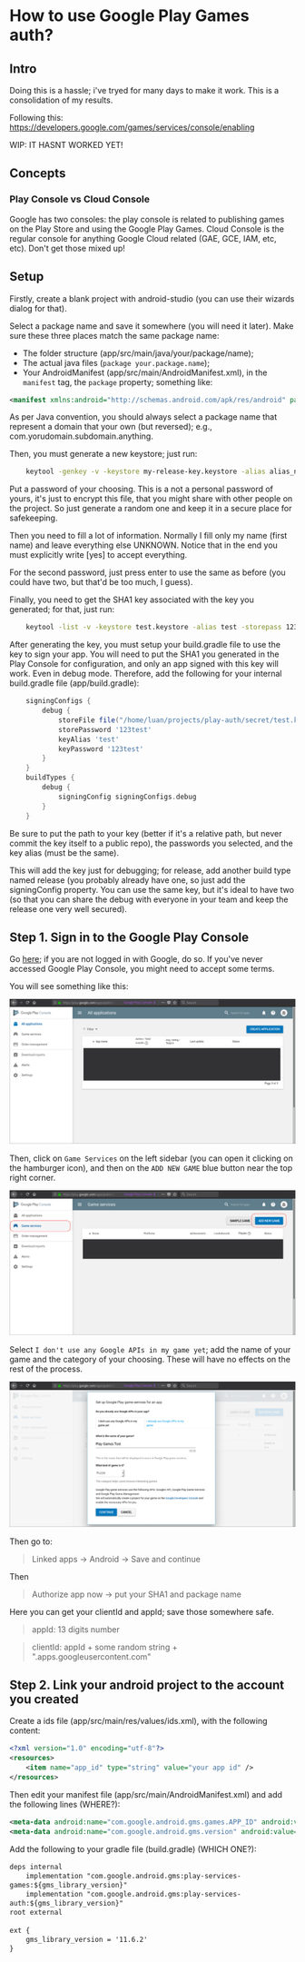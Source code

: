 # How to use Google Play Games auth?
## Intro

Doing this is a hassle; i've tryed for many days to make it work. This is a consolidation of my results.

Following this: https://developers.google.com/games/services/console/enabling

WIP: IT HASNT WORKED YET!

## Concepts

### Play Console vs Cloud Console

Google has two consoles: the play console is related to publishing games on the Play Store and using the Google Play Games. Cloud Console is the regular console for anything Google Cloud related (GAE, GCE, IAM, etc, etc). Don't get those mixed up!

## Setup

Firstly, create a blank project with android-studio (you can use their wizards dialog for that).

Select a package name and save it somewhere (you will need it later). Make sure these three places match the same package name:

 * The folder structure (app/src/main/java/your/package/name);
 * The actual java files (`package your.package.name`);
 * Your AndroidManifest (app/src/main/AndroidManifest.xml), in the `manifest` tag, the `package` property; something like:

```xml
<manifest xmlns:android="http://schemas.android.com/apk/res/android" package="your.package.name">
```

As per Java convention, you should always select a package name that represent a domain that your own (but reversed); e.g., com.yorudomain.subdomain.anything.

Then, you must generate a new keystore; just run:

```bash
    keytool -genkey -v -keystore my-release-key.keystore -alias alias_name -keyalg RSA -keysize 2048 -validity 10000
```

Put a password of your choosing. This is a not a personal password of yours, it's just to encrypt this file, that you might share with other people on the project. So just generate a random one and keep it in a secure place for safekeeping.

Then you need to fill a lot of information. Normally I fill only my name (first name) and leave everything else UNKNOWN. Notice that in the end you must explicitly write [yes] to accept everything.

For the second password, just press enter to use the same as before (you could have two, but that'd be too much, I guess).

Finally, you need to get the SHA1 key associated with the key you generated; for that, just run:

```bash
    keytool -list -v -keystore test.keystore -alias test -storepass 123test -keypass 123test 2> /dev/null | grep "SHA1:" | rex '\s*SHA1: (.*)' '$1'
```

After generating the key, you must setup your build.gradle file to use the key to sign your app. You will need to put the SHA1 you generated in the Play Console for configuration, and only an app signed with this key will work. Even in debug mode. Therefore, add the following for your internal build.gradle file (app/build.gradle):

```groovy
    signingConfigs {
        debug {
            storeFile file("/home/luan/projects/play-auth/secret/test.keystore")
            storePassword '123test'
            keyAlias 'test'
            keyPassword '123test'
        }
    }
    buildTypes {
        debug {
            signingConfig signingConfigs.debug
        }
    }
```

Be sure to put the path to your key (better if it's a relative path, but never commit the key itself to a public repo), the passwords you selected, and the key alias (must be the same).

This will add the key just for debugging; for release, add another build type named release (you probably already have one, so just add the signingConfig property. You can use the same key, but it's ideal to have two (so that you can share the debug with everyone in your team and keep the release one very well secured).

## Step 1. Sign in to the Google Play Console

Go [here](https://play.google.com/apps/publish/); if you are not logged in with Google, do so. If you've never accessed Google Play Console, you might need to accept some terms.

You will see something like this:

![1](images/1_play_console.png)

Then, click on `Game Services` on the left sidebar (you can open it clicking on the hamburger icon), and then on the `ADD NEW GAME` blue button near the top right corner.

![2](images/2_play_console_games.png)

Select `I don't use any Google APIs in my game yet`; add the name of your game and the category of your choosing. These will have no effects on the rest of the process.

![3](images/3_play_console_new_game.png)

Then go to:

> Linked apps -> Android -> Save and continue

Then

> Authorize app now -> put your SHA1 and package name

Here you can get your clientId and appId; save those somewhere safe.

> appId: 13 digits number

> clientId: appId + some random string + ".apps.googleusercontent.com"

## Step 2. Link your android project to the account you created

Create a ids file (app/src/main/res/values/ids.xml), with the following content:

```xml
<?xml version="1.0" encoding="utf-8"?>
<resources>
    <item name="app_id" type="string" value="your app id" />
</resources>
```

Then edit your manifest file (app/src/main/AndroidManifest.xml) and add the following lines (WHERE?):

```xml
<meta-data android:name="com.google.android.gms.games.APP_ID" android:value="@string/app_id" />
<meta-data android:name="com.google.android.gms.version" android:value="@integer/google_play_services_version"/>
```

Add the following to your gradle file (build.gradle) (WHICH ONE?):

```grovy
deps internal
    implementation "com.google.android.gms:play-services-games:${gms_library_version}"
    implementation "com.google.android.gms:play-services-auth:${gms_library_version}"
root external

ext {
    gms_library_version = '11.6.2'
}
```
